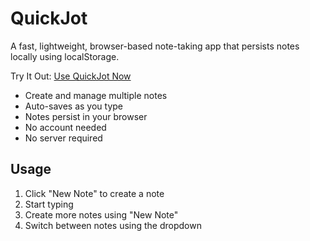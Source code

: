 # QuickJot

A fast, lightweight, browser-based note-taking app that persists notes locally using localStorage.

Try It Out: [Use QuickJot Now](https://yourusername.github.io/quickjot/) 

- Create and manage multiple notes
- Auto-saves as you type
- Notes persist in your browser
- No account needed
- No server required

## Usage
1. Click "New Note" to create a note
2. Start typing
3. Create more notes using "New Note"
4. Switch between notes using the dropdown
